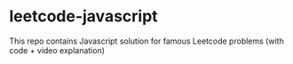 # leetcode-javascript

This repo contains Javascript solution for famous Leetcode problems (with code + video explanation)



